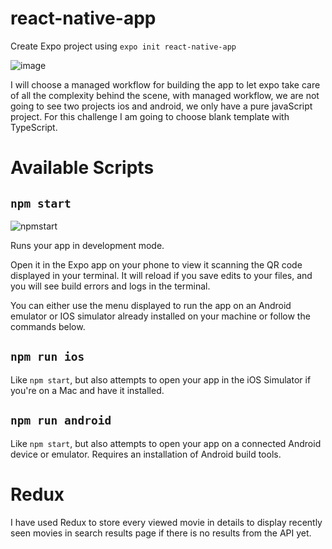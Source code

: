 # react-native-app
Create Expo project using `expo init react-native-app`
  
  ![image](https://user-images.githubusercontent.com/98807955/197385171-e4bc7453-afa5-4783-9f46-4763aa0a0bc2.png)

I will choose a managed workflow for building the app to let expo take care of all the complexity behind the scene, with managed workflow, we are not going to see two projects ios and android, we only have a pure javaScript project.
For this challenge I am going to choose blank template with TypeScript.

# Available Scripts
## `npm start`
![npmstart](https://user-images.githubusercontent.com/98807955/197784298-f4c9058a-cb73-4c08-9e57-a23e52327744.png)

Runs your app in development mode.

Open it in the Expo app on your phone to view it scanning the QR code displayed in your terminal.
It will reload if you save edits to your files, and you will see build errors and logs in the terminal.

You can either use the menu displayed to run the app on an Android emulator or IOS simulator already installed on your machine or follow the commands below.

## `npm run ios`
Like `npm start`, but also attempts to open your app in the iOS Simulator if you're on a Mac and have it installed.

## `npm run android` 
Like `npm start`, but also attempts to open your app on a connected Android device or emulator. Requires an installation of Android build tools.

# Redux

I have used Redux to store every viewed movie in details to display recently seen movies in search results page if there is no results from the API yet.  

